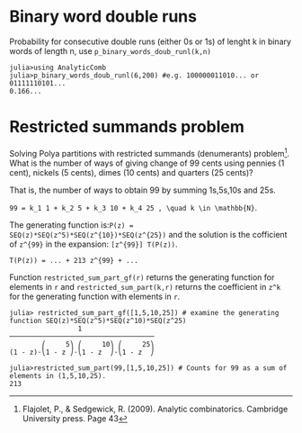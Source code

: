 # Binary word double runs

Probability for consecutive double runs (either 0s or 1s) of lenght k in binary words of length n, use `p_binary_words_doub_runl(k,n)`

```
julia>using AnalyticComb
julia>p_binary_words_doub_runl(6,200) #e.g. 100000011010... or 01111110101...
0.166...
```

# Restricted summands problem

Solving Polya partitions with restricted summands (denumerants) problem[^1]. 
What is the number of ways of giving change of 99 cents using pennies (1 cent), nickels (5 cents), dimes (10 cents) and quarters (25 cents)?

That is, the number of ways to obtain 99 by summing 1s,5s,10s and 25s.   

``99 = k_1 1 + k_2 5 + k_3 10 + k_4 25 , \quad k \in \mathbb{N}``.  

The generating function is:``P(z) = SEQ(z)*SEQ(z^5)*SEQ(z^{10})*SEQ(z^{25})`` and the solution is the
cofficient of ``z^{99}`` in the expansion: ``[z^{99}] T(P(z))``.  

``T(P(z)) = ... + 213 z^{99} + ...``

Function `restricted_sum_part_gf(r)` returns the generating function for elements in `r` and `restricted_sum_part(k,r)` returns the coefficient in ``z^k`` for the generating function with elements in `r`.  

```
julia> restricted_sum_part_gf([1,5,10,25]) # examine the generating function SEQ(z)*SEQ(z^5)*SEQ(z^10)*SEQ(z^25)
                 1                  
────────────────────────────────────
        ⎛     5⎞ ⎛     10⎞ ⎛     25⎞
(1 - z)⋅⎝1 - z ⎠⋅⎝1 - z  ⎠⋅⎝1 - z  ⎠

julia>restricted_sum_part(99,[1,5,10,25]) # Counts for 99 as a sum of elements in (1,5,10,25).
213
```


[^1]: Flajolet, P., & Sedgewick, R. (2009). Analytic combinatorics. Cambridge University press. Page 43